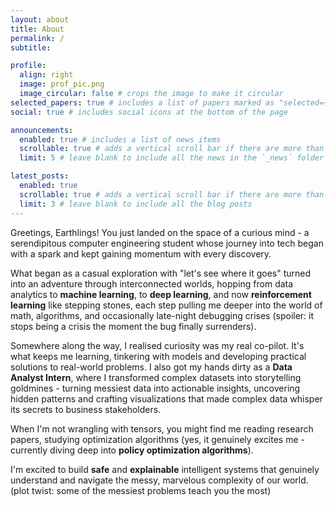 ```yaml
---
layout: about
title: About
permalink: /
subtitle:

profile:
  align: right
  image: prof_pic.png
  image_circular: false # crops the image to make it circular
selected_papers: true # includes a list of papers marked as "selected={true}"
social: true # includes social icons at the bottom of the page

announcements:
  enabled: true # includes a list of news items
  scrollable: true # adds a vertical scroll bar if there are more than 3 news items
  limit: 5 # leave blank to include all the news in the `_news` folder

latest_posts:
  enabled: true
  scrollable: true # adds a vertical scroll bar if there are more than 3 new posts items
  limit: 3 # leave blank to include all the blog posts
---
```


Greetings, Earthlings! You just landed on the space of a curious mind - a serendipitous computer engineering student whose journey into tech began with a spark and kept gaining momentum with every discovery.

What began as a casual exploration with "let's see where it goes" turned into an adventure through interconnected worlds, hopping from data analytics to **machine learning**, to **deep learning**, and now **reinforcement learning** like stepping stones, each step pulling me deeper into the world of math, algorithms, and occasionally late-night debugging crises (spoiler: it stops being a crisis the moment the bug finally surrenders).

Somewhere along the way, I realised curiosity was my real co-pilot. It's what keeps me learning, tinkering with models and developing practical solutions to real-world problems. I also got my hands dirty as a **Data Analyst Intern**, where I transformed complex datasets into storytelling goldmines - turning messiest data into actionable insights, uncovering hidden patterns and crafting visualizations that made complex data whisper its secrets to business stakeholders.

When I'm not wrangling with tensors, you might find me reading research papers, studying optimization algorithms (yes, it genuinely excites me - currently diving deep into **policy optimization algorithms**).

I'm excited to build **safe** and **explainable** intelligent systems that genuinely understand and navigate the messy, marvelous complexity of our world. (plot twist: some of the messiest problems teach you the most)
